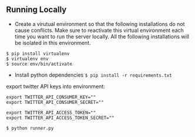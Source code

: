 



Running Locally
---

* Create a virutual environment so that the following installations do not cause conflicts.  Make sure to reactivate this virtual environment each time you want to run the server locally.  All the following installations will be isolated in this environment.
```
$ pip install virtualenv
$ virtualenv env
$ source env/bin/activate
```
* Install python dependencies ```$ pip install -r requirements.txt```

export twitter API keys into environment:
```
export TWITTER_API_CONSUMER_KEY=""
export TWITTER_API_CONSUMER_SECRET=""

export TWITTER_API_ACCESS_TOKEN=""
export TWITTER_API_ACCESS_TOKEN_SECRET=""
```

```
$ python runner.py
```
